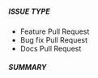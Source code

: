 ##### ISSUE TYPE
<!--- Pick one below and delete the rest: -->
 - Feature Pull Request
 - Bug fix Pull Request
 - Docs Pull Request

##### SUMMARY
<!--- Describe the change, including rationale and design decisions -->

<!---
If you are fixing an existing issue, please include "Issue #nnn" in your
PR comment; and describe briefly what the change does.
-->

<!--- Please list dependencies added with your change also -->
